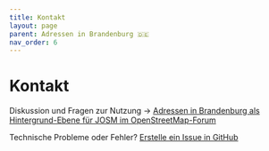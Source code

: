 ```yaml
---
title: Kontakt
layout: page
parent: Adressen in Brandenburg 🇩🇪
nav_order: 6
---
```


# Kontakt

Diskussion und Fragen zur Nutzung → [Adressen in Brandenburg als Hintergrund-Ebene für JOSM im OpenStreetMap-Forum](https://community.openstreetmap.org/t/adressen-in-brandenburg-als-hintergrund-ebene-fur-josm/6679/1)

Technische Probleme oder Fehler? [Erstelle ein Issue in GitHub](https://github.com/hfs/brandenburg-addresses/issues)

